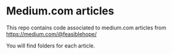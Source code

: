 # Medium.com articles
This repo contains code associated to medium.com articles from https://medium.com/@feasiblehope/

You will find folders for each article.
